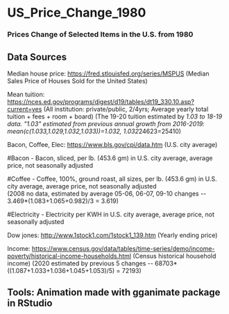 # US_Price_Change_1980
### Prices Change of Selected Items in the U.S. from 1980

## Data Sources
Median house price: https://fred.stlouisfed.org/series/MSPUS
(Median Sales Price of Houses Sold for the United States)

Mean tuition: https://nces.ed.gov/programs/digest/d19/tables/dt19_330.10.asp?current=yes
(All institution: private/public, 2/4yrs; Average yearly total tuition + fees + room + board)
(The 19-20 tuition estimated by *1.03 to 18-19 data. "1.03" estimated from previous annual growth from 2016-2019: mean(c(1.033,1.029,1.032,1.033))=1.032,
1.032*24623=25410)

Bacon, Coffee, Elec: https://www.bls.gov/cpi/data.htm (U.S. city average)

#Bacon - Bacon, sliced, per lb. (453.6 gm) in U.S. city average, average price, not seasonally adjusted				

#Coffee - Coffee, 100%, ground roast, all sizes, per lb. (453.6 gm) in U.S. city average, average price, not seasonally adjusted				
(2008 no data, estimated by average 05-06, 06-07, 09-10 changes -- 3.469*(1.083+1.065+0.982)/3 = 3.619)

#Electricity - Electricity per KWH in U.S. city average, average price, not seasonally adjusted				

Dow jones: http://www.1stock1.com/1stock1_139.htm (Yearly ending price)

Income: https://www.census.gov/data/tables/time-series/demo/income-poverty/historical-income-households.html 
(Census historical household income)
(2020 estimated by previous 5 changes -- 68703*((1.087+1.033+1.036+1.045+1.053)/5) = 72193)


## Tools: Animation made with gganimate package in RStudio
